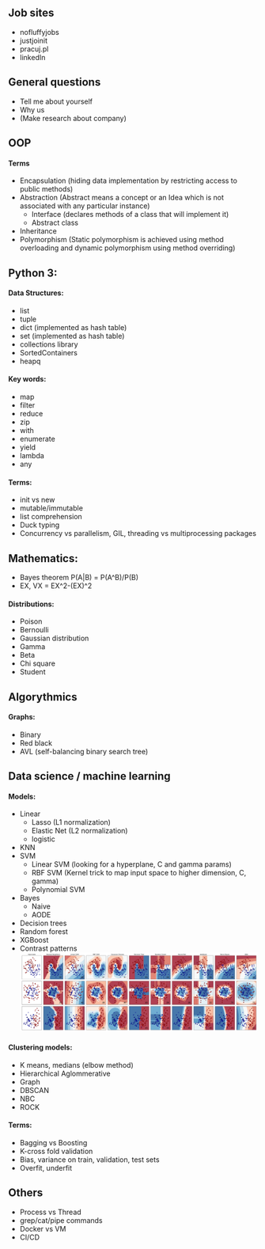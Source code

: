 ## Job sites
* nofluffyjobs
* justjoinit
* pracuj.pl
* linkedIn

## General questions
* Tell me about yourself
* Why us
* (Make research about company)

## OOP
#### Terms
* Encapsulation (hiding data implementation by restricting access to public methods)
* Abstraction (Abstract means a concept or an Idea which is not associated with any particular instance)
  * Interface (declares methods of a class that will implement it)
  * Abstract class
* Inheritance
* Polymorphism (Static polymorphism is achieved using method overloading and dynamic polymorphism using method overriding)


## Python 3:
#### Data Structures:
* list
* tuple
* dict (implemented as hash table)
* set  (implemented as hash table)
* collections library
* SortedContainers
* heapq

#### Key words:
* map
* filter
* reduce
* zip
* with
* enumerate
* yield
* lambda
* any

#### Terms:
* init vs new
* mutable/immutable
* list comprehension 
* Duck  typing
* Concurrency vs parallelism, GIL, threading vs multiprocessing packages

## Mathematics:
* Bayes theorem P(A|B) = P(A^B)/P(B)
* EX, VX = EX^2-(EX)^2
#### Distributions:
* Poison
* Bernoulli
* Gaussian distribution
* Gamma
* Beta
* Chi square
* Student

## Algorythmics
#### Graphs:
* Binary
* Red black
* AVL (self-balancing binary search tree)

## Data science / machine learning
#### Models:
* Linear
  - Lasso (L1 normalization)
  - Elastic Net (L2 normalization)
  - logistic
* KNN
* SVM 
  - Linear SVM (looking for a hyperplane, C and gamma params)
  - RBF SVM (Kernel trick to map input space to higher dimension, C, gamma)
  - Polynomial SVM
* Bayes
  - Naive  
  - AODE  
* Decision trees
* Random forest
* XGBoost
* Contrast patterns
![Screenshot](images/classifier_comparison.png?raw=true "Title")
#### Clustering models: 
* K means, medians (elbow method)
* Hierarchical Aglommerative
* Graph
* DBSCAN
* NBC
* ROCK
#### Terms:
* Bagging vs Boosting
* K-cross fold validation
* Bias, variance on train, validation, test sets
* Overfit, underfit


## Others
* Process vs Thread
* grep/cat/pipe commands
* Docker vs VM
* CI/CD

